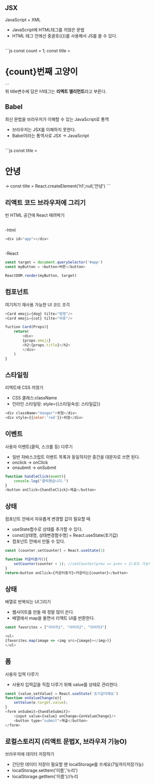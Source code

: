 ## JSX

JavaScript + XML</br>


- JavaScript에 HTML태그를 끼얹은 문법
- HTML 태그 안에선 중괄호({})를 사용해서 JS를 쓸 수 있다.

</br>
```js
const count = 1;
const title = <h1>{count}번째 고양이</h1>
```

</br>
위 title변수에 담은 h1태그는 <b>리액트 엘리먼트</b>라고 부른다.

## Babel

최신 문법을 브라우저가 이해할 수 있는 JavaScript로 통역</br>


- 브라우저는 JSX를 이해하지 못한다.
- Babel이라는 통역사로 JSX -> JavaScript

</br>
```js
const title = <h1>안녕</h1> -> const tilte = React.createElement('h1',null,'안녕') 
```

## 리액트 코드 브라우저에 그리기

빈 HTML 공간에 React 때려박기

</br>
-html

```js
<div id="app"></div>
```

</br>
-React

```js
const target = document.querySelector('#app')
const myButton = <button>버튼</button>

ReactDOM.render(myButton, target)
```

## 컴포넌트

여기저기 재사용 가능한 UI 코드 조각

```js
<Card emoji={dog} tilte="멍멍"/>
<Card emoji={cat} tilte="야옹"/>

fuction Card(Props){
    return(
        <div>
        {props.emoji}
        <h2>{props.title}</h2>
        </div>
    )
}
```

## 스타일링

리액트에 CSS 끼얹기</br>


- CSS 클래스:className
- 인라인 스타일링: style={{스타일속성: 스타일값}}

```js
<div className="danger">위험</div>
<div style={{color:'red'}}>위험</div>
```

## 이벤트

사용자 이벤트(클릭, 스크롤 등) 다루기</br>


- 일반 자바스크립트 이벤트 목록과 동일하지만 중간을 대문자로 쓰면 된다.
- onclick -> onClick
- onsubmit -> onSubmit

```js
function handleClick(event){
    console.log("클릭했습니다.")
}
<button onClick={handleClick}>제출</button>
```

## 상태

컴포넌트 안에서 자유롭게 변경할 값이 필요할 때</br>


- useState합수로 상태를 추가할 수 있다.
- const[상태명, 상태변경함수명] = React.useState(초기값)
- 컴포넌트 안에서 만들 수 있다. 

```js
const [counter,setCounter] = React.useState(1)

function 카운터증가(){
    setCounter(counter + 1); //setCounter(prev => prev + 1)로도 가능!
}
return<button onClick={카운터증가}>카운터는{counter}</button>
```

## 상태

배열로 반복되는 UI그리기</br>


- 웹사이트를 만들 때 정말 많이 쓴다.
- 배열에서 map을 돌면서 리액트 UI를 반환한다.

```js
const favorites = ["이미지1", "이미지2", "이미지3"]

<ul>
{favorites.map(image => <img src={image}></img>)}
</ul>
```

## 폼

사용자 입력 다루기</br>


-  사용자 입력값을 직접 다루기 위해 value를 상태로 관리한다.

```js
const [value,setValue] = React.useState('초기값이에요')
function onValueChange(e){
    setValue(e.target.value);
}
<form onSubmit={handleSubmit}>
    <input value={value} onChange={onValueChange}/>
    <button type="submit">제출</button>
</form>
```

## 로컬스토리지 (리액트 문법X, 브라우저 기능O)

브라우저에 데이터 저장하기</br>


- 간단한 데이터 저장이 필요할 땐 localStorage를 쓰세요(7일까지저장가능)
- localStorage.setItem('이름','누리')
- localStorage.getItem('이름')//누리